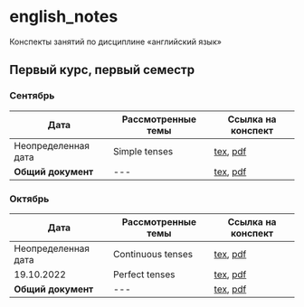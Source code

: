 # english_notes

Конспекты занятий по дисциплине «английский язык»

## Первый курс, первый семестр

### Сентябрь

| Дата       | Рассмотренные темы                               | Ссылка на конспект |
|------------|--------------------------------------------------|--------------------|
| Неопределенная дата | Simple tenses | [tex](years/year_01/semester_01/september/unknown_date_1.tex), [pdf](years/year_01/semester_01/september/render/unknown_date_1.pdf)       |
| **Общий документ** | --- | [tex](years/year_01/semester_01/september/september.tex), [pdf](years/year_01/semester_01/september/render/september.pdf) |

### Октябрь

| Дата       | Рассмотренные темы                               | Ссылка на конспект |
|------------|--------------------------------------------------|--------------------|
| Неопределенная дата | Continuous tenses | [tex](years/year_01/semester_01/october/unknown_date_1.tex), [pdf](years/year_01/semester_01/october/render/unknown_date_1.pdf)       |
| 19.10.2022 | Perfect tenses | [tex](years/year_01/semester_01/october/19-10-2022.tex), [pdf](years/year_01/semester_01/october/render/19-10-2022.pdf)       |
| **Общий документ** | --- | [tex](years/year_01/semester_01/october/october.tex), [pdf](years/year_01/semester_01/october/render/october.pdf) |
